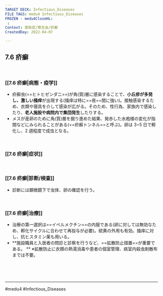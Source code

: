 ```yaml
---
TARGET DECK: Infectious_Diseases
FILE TAGS: medu4 Infectious_Diseases
FROZEN - medu4ClozeHL:
 : 
Context: 感染症/寄生虫/疥癬
CreatedDay: 2022-04-07

---
```


## 7.6 疥癬

<br>

### [[7.6 疥癬|病態・疫学]]
* 疥癬虫(==ヒトヒゼンダニ==)が角(質)層に感染することで、**小丘疹が多発し、激しい掻痒**が出現する(掻痒は特に==夜==間に強い)。接触感染するため、衣類や寝具を介して感染が広がる。そのため、性行為、家族内で感染したり、**老人施設や病院内で集団発生**したりする。 
* メスが産卵のために角(質)層を掘り進めた結果、発赤した水疱様の変化が指間などにみられることがある(==疥癬トンネル==と呼ぶ)。卵は 3~5 日で孵化し、2 週程度で成虫となる。
<!--ID: 1649375531524-->


<br>

### [[7.6 疥癬|症状]]


<br>

### [[7.6 疥癬|診断/検査]]
* 診断には顕微鏡下で虫体、卵の確認を行う。

<br>

### [[7.6 疥癬|治療]]
* 治療の第一選択は==イベルメクチン==の内服である(卵に対しては無効なため、孵化サイクルに合わせて再投与が必要)。硫黄の外用も有効。掻痒に対し、抗ヒスタミン薬も用いる。 
* **施設職員と入居者の問診と診察を行うなど、==拡散防止措置==が重要である。 **
※拡散防止に衣類の熱湯消毒や患者の個室管理、病室内殺虫剤散布までは不要。
 
<!--ID: 1649375531534-->


<br><br><br>

---
#medu4 #Infectious_Diseases